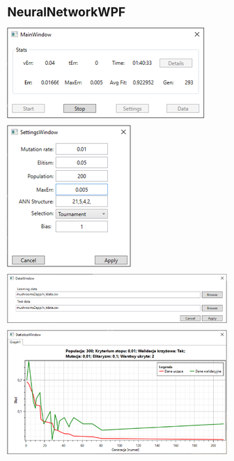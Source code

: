 # NeuralNetworkWPF

![alt text](https://github.com/alekscc/NeuralNetworkWPF/blob/master/NeuralNetworkWPF/Screens/mainwindow.png "Main window")

![alt text](https://github.com/alekscc/NeuralNetworkWPF/blob/master/NeuralNetworkWPF/Screens/settings.png "Settings")

![alt text](https://github.com/alekscc/NeuralNetworkWPF/blob/master/NeuralNetworkWPF/Screens/data.png "Data")

![alt text](https://github.com/alekscc/NeuralNetworkWPF/blob/master/NeuralNetworkWPF/Screens/stats.png "Stats")
